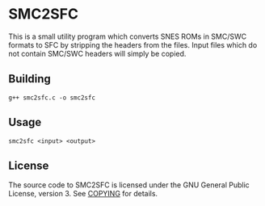 # SMC2SFC

This is a small utility program which converts SNES ROMs in SMC/SWC formats to SFC by stripping the headers from the files. Input files which do not contain SMC/SWC headers will simply be copied.

## Building

	g++ smc2sfc.c -o smc2sfc

## Usage

	smc2sfc <input> <output>

## License

The source code to SMC2SFC is licensed under the GNU General Public License, version 3. See [COPYING](COPYING) for details.
